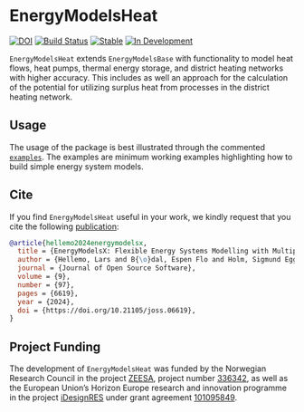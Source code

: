 # EnergyModelsHeat

[![DOI](https://joss.theoj.org/papers/10.21105/joss.06619/status.svg)](https://doi.org/10.21105/joss.06619)
[![Build Status](https://github.com/EnergyModelsX/EnergyModelsHeat.jl/workflows/CI/badge.svg)](https://github.com/EnergyModelsX/EnergyModelsHeat.jl/actions?query=workflow%3ACI)
[![Stable](https://img.shields.io/badge/docs-stable-blue.svg)](https://energymodelsx.github.io/EnergyModelsHeat.jl/stable/)
[![In Development](https://img.shields.io/badge/docs-dev-blue.svg)](https://energymodelsx.github.io/EnergyModelsHeat.jl/dev/)

`EnergyModelsHeat` extends `EnergyModelsBase` with functionality to model heat flows, heat pumps, thermal energy storage, and district heating networks with higher accuracy.
This includes as well an approach for the calculation of the potential for utilizing surplus heat from processes in the district heating network.

## Usage

The usage of the package is best illustrated through the commented [`examples`](examples).
The examples are minimum working examples highlighting how to build simple energy system models.

## Cite

If you find `EnergyModelsHeat` useful in your work, we kindly request that you cite the following [publication](https://doi.org/10.21105/joss.06619):

```bibtex
@article{hellemo2024energymodelsx,
  title = {EnergyModelsX: Flexible Energy Systems Modelling with Multiple Dispatch},
  author = {Hellemo, Lars and B{\o}dal, Espen Flo and Holm, Sigmund Eggen and Pinel, Dimitri and Straus, Julian},
  journal = {Journal of Open Source Software},
  volume = {9},
  number = {97},
  pages = {6619},
  year = {2024},
  doi = {https://doi.org/10.21105/joss.06619},
}
```

## Project Funding

The development of `EnergyModelsHeat` was funded by the Norwegian Research Council in the project [ZEESA](https://www.sintef.no/en/projects/2023/zeesa-zero-emission-energy-systems-for-the-arctic/), project number [336342](https://prosjektbanken.forskningsradet.no/project/FORISS/336342), as well as the European Union’s Horizon Europe research and innovation programme in the project [iDesignRES](https://idesignres.eu/) under grant agreement [101095849](https://doi.org/10.3030/101095849).
